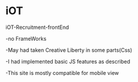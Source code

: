 # iOT
iOT-Recruitment-frontEnd

-no FrameWorks 

-May had taken Creative Liberty in some parts(Css)

-I had implemented basic JS features as described 

-This site is mostly compatible for mobile view


